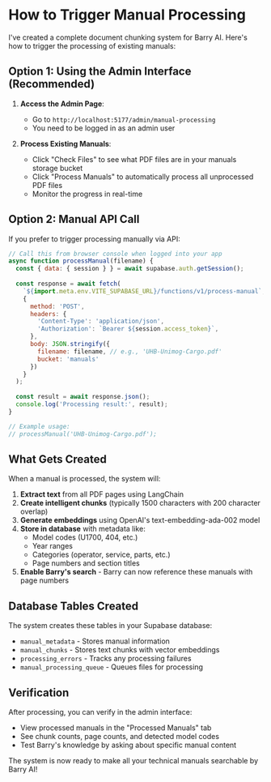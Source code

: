 # How to Trigger Manual Processing

I've created a complete document chunking system for Barry AI. Here's how to trigger the processing of existing manuals:

## Option 1: Using the Admin Interface (Recommended)

1. **Access the Admin Page**:
   - Go to `http://localhost:5177/admin/manual-processing`
   - You need to be logged in as an admin user

2. **Process Existing Manuals**:
   - Click "Check Files" to see what PDF files are in your manuals storage bucket
   - Click "Process Manuals" to automatically process all unprocessed PDF files
   - Monitor the progress in real-time

## Option 2: Manual API Call

If you prefer to trigger processing manually via API:

```javascript
// Call this from browser console when logged into your app
async function processManual(filename) {
  const { data: { session } } = await supabase.auth.getSession();
  
  const response = await fetch(
    `${import.meta.env.VITE_SUPABASE_URL}/functions/v1/process-manual`,
    {
      method: 'POST',
      headers: {
        'Content-Type': 'application/json',
        'Authorization': `Bearer ${session.access_token}`,
      },
      body: JSON.stringify({
        filename: filename, // e.g., 'UHB-Unimog-Cargo.pdf'
        bucket: 'manuals'
      })
    }
  );
  
  const result = await response.json();
  console.log('Processing result:', result);
}

// Example usage:
// processManual('UHB-Unimog-Cargo.pdf');
```

## What Gets Created

When a manual is processed, the system will:

1. **Extract text** from all PDF pages using LangChain
2. **Create intelligent chunks** (typically 1500 characters with 200 character overlap)
3. **Generate embeddings** using OpenAI's text-embedding-ada-002 model
4. **Store in database** with metadata like:
   - Model codes (U1700, 404, etc.)
   - Year ranges
   - Categories (operator, service, parts, etc.)
   - Page numbers and section titles
5. **Enable Barry's search** - Barry can now reference these manuals with page numbers

## Database Tables Created

The system creates these tables in your Supabase database:

- `manual_metadata` - Stores manual information
- `manual_chunks` - Stores text chunks with vector embeddings
- `processing_errors` - Tracks any processing failures
- `manual_processing_queue` - Queues files for processing

## Verification

After processing, you can verify in the admin interface:
- View processed manuals in the "Processed Manuals" tab
- See chunk counts, page counts, and detected model codes
- Test Barry's knowledge by asking about specific manual content

The system is now ready to make all your technical manuals searchable by Barry AI!